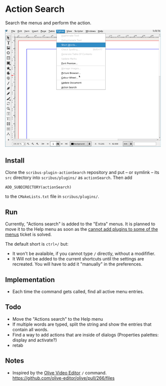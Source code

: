 # Action Search

Search the menus and perform the action.

![](assets/action-search.gif)

## Install

Clone the `scribus-plugin-actionSearch` repository and put – or symlink – its `src` directory into `scribus/plugins/` as `actionSearch`. Then add 

    ADD_SUBDIRECTORY(actionSearch)

to the `CMakeLists.txt` file in `scribus/plugins/`.

## Run

Currently, "Actions search" is added to the "Extra" menus. It is planned to move it to the Help menu as soon as the [cannot add plugins to some of the menus](https://bugs.scribus.net/view.php?id=15546) ticket is solved.

The default short is `ctrl+/` but:

- It won't be avalaible, if you cannot type  `/` directly, without a modififier.
- It Will not be added to the current shortcuts until the settings are recreated. You will have to add it "manually" in the preferences.

## Implementation

- Each time the command gets called, find all active menu entries.

## Todo

- Move the "Actions search" to the Help menu
- If multiple words are typed, split the string and show the entries that contain all words.
- Find a way to add actions that are inside of dialogs (Properties palettes: display and activate?)
- retab

## Notes

- Inspired by the [Olive Video Editor](https://github.com/olive-editor/olive) `/` command.  
  <https://github.com/olive-editor/olive/pull/266/files>
